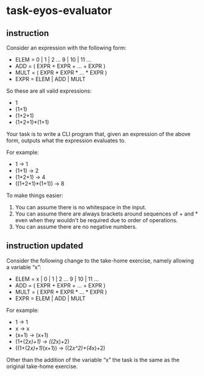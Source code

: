 # task-eyos-evaluator

## instruction
Consider an expression with the following form:

- ELEM = 0 | 1 | 2 ... 9 | 10 | 11 ...
- ADD = ( EXPR + EXPR + ... + EXPR )
- MULT = ( EXPR * EXPR * ... * EXPR )
- EXPR = ELEM | ADD | MULT

So these are all valid expressions:

- 1
- (1+1)
- (1+2+1)
- (1+2+1)*(1+1)

Your task is to write a CLI program that, given an expression of the above form, outputs what the expression evaluates to.

For example:

- 1 -> 1
- (1+1) -> 2
- (1+2+1) -> 4
- ((1+2+1)*(1+1)) -> 8

To make things easier:

1. You can assume there is no whitespace in the input.
2. You can assume there are always brackets around sequences of + and * even when they wouldn't be required due to order of operations.
3. You can assume there are no negative numbers.


## instruction updated
Consider the following change to the take-home exercise, namely allowing a variable “x”:

- ELEM = x | 0 | 1 | 2 ... 9 | 10 | 11 ...
- ADD = ( EXPR + EXPR + ... + EXPR )
- MULT = ( EXPR * EXPR * ... * EXPR )
- EXPR = ELEM | ADD | MULT

For example:
- 1 -> 1
- x -> x
- (x+1) -> (x+1)
- (1+(2*x)+1) -> ((2*x)+2)
- ((1+(2*x)+1)*(x+1)) -> ((2*x^2)+(4*x)+2)

Other than the addition of the variable “x” the task is the same as the original take-home exercise.

